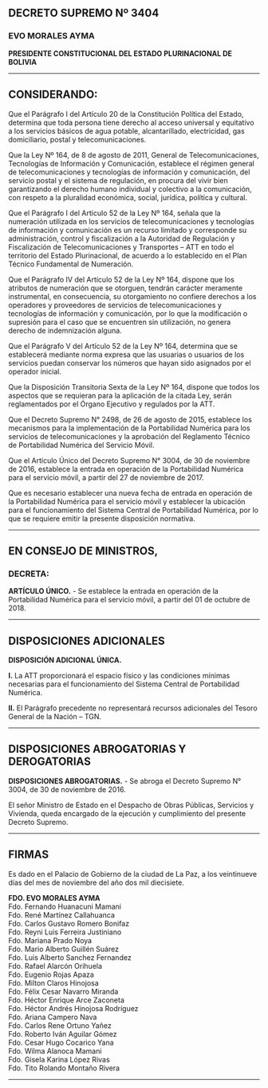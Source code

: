 ## DECRETO SUPREMO Nº 3404  

### EVO MORALES AYMA  
**PRESIDENTE CONSTITUCIONAL DEL ESTADO PLURINACIONAL DE BOLIVIA**  

---

## CONSIDERANDO:  

Que el Parágrafo I del Artículo 20 de la Constitución Política del Estado, determina que toda persona tiene derecho al acceso universal y equitativo a los servicios básicos de agua potable, alcantarillado, electricidad, gas domiciliario, postal y telecomunicaciones.  

Que la Ley Nº 164, de 8 de agosto de 2011, General de Telecomunicaciones, Tecnologías de Información y Comunicación, establece el régimen general de telecomunicaciones y tecnologías de información y comunicación, del servicio postal y el sistema de regulación, en procura del vivir bien garantizando el derecho humano individual y colectivo a la comunicación, con respeto a la pluralidad económica, social, jurídica, política y cultural.  

Que el Parágrafo I del Artículo 52 de la Ley Nº 164, señala que la numeración utilizada en los servicios de telecomunicaciones y tecnologías de información y comunicación es un recurso limitado y corresponde su administración, control y fiscalización a la Autoridad de Regulación y Fiscalización de Telecomunicaciones y Transportes – ATT en todo el territorio del Estado Plurinacional, de acuerdo a lo establecido en el Plan Técnico Fundamental de Numeración.  

Que el Parágrafo IV del Artículo 52 de la Ley Nº 164, dispone que los atributos de numeración que se otorguen, tendrán carácter meramente instrumental, en consecuencia, su otorgamiento no confiere derechos a los operadores y proveedores de servicios de telecomunicaciones y tecnologías de información y comunicación, por lo que la modificación o supresión para el caso que se encuentren sin utilización, no genera derecho de indemnización alguna.  

Que el Parágrafo V del Artículo 52 de la Ley Nº 164, determina que se establecerá mediante norma expresa que las usuarias o usuarios de los servicios puedan conservar los números que hayan sido asignados por el operador inicial.  

Que la Disposición Transitoria Sexta de la Ley Nº 164, dispone que todos los aspectos que se requieran para la aplicación de la citada Ley, serán reglamentados por el Órgano Ejecutivo y regulados por la ATT.  

Que el Decreto Supremo N° 2498, de 26 de agosto de 2015, establece los mecanismos para la implementación de la Portabilidad Numérica para los servicios de telecomunicaciones y la aprobación del Reglamento Técnico de Portabilidad Numérica del Servicio Móvil.  

Que el Artículo Único del Decreto Supremo N° 3004, de 30 de noviembre de 2016, establece la entrada en operación de la Portabilidad Numérica para el servicio móvil, a partir del 27 de noviembre de 2017.  

Que es necesario establecer una nueva fecha de entrada en operación de la Portabilidad Numérica para el servicio móvil y establecer la ubicación para el funcionamiento del Sistema Central de Portabilidad Numérica, por lo que se requiere emitir la presente disposición normativa.  

---

## EN CONSEJO DE MINISTROS,  

### DECRETA:  

**ARTÍCULO ÚNICO.** - Se establece la entrada en operación de la Portabilidad Numérica para el servicio móvil, a partir del 01 de octubre de 2018.  

---

## DISPOSICIONES ADICIONALES  

**DISPOSICIÓN ADICIONAL ÚNICA.**  

**I.** La ATT proporcionará el espacio físico y las condiciones mínimas necesarias para el funcionamiento del Sistema Central de Portabilidad Numérica.  

**II.** El Parágrafo precedente no representará recursos adicionales del Tesoro General de la Nación – TGN.  

---

## DISPOSICIONES ABROGATORIAS Y DEROGATORIAS  

**DISPOSICIONES ABROGATORIAS.** - Se abroga el Decreto Supremo N° 3004, de 30 de noviembre de 2016.  

El señor Ministro de Estado en el Despacho de Obras Públicas, Servicios y Vivienda, queda encargado de la ejecución y cumplimiento del presente Decreto Supremo.  

---

## FIRMAS  

Es dado en el Palacio de Gobierno de la ciudad de La Paz, a los veintinueve días del mes de noviembre del año dos mil diecisiete.  

**FDO. EVO MORALES AYMA**  
Fdo. Fernando Huanacuni Mamani  
Fdo. René Martínez Callahuanca  
Fdo. Carlos Gustavo Romero Bonifaz  
Fdo. Reyni Luis Ferreira Justiniano  
Fdo. Mariana Prado Noya  
Fdo. Mario Alberto Guillén Suárez  
Fdo. Luis Alberto Sanchez Fernandez  
Fdo. Rafael Alarcón Orihuela  
Fdo. Eugenio Rojas Apaza  
Fdo. Milton Claros Hinojosa  
Fdo. Félix Cesar Navarro Miranda  
Fdo. Héctor Enrique Arce Zaconeta  
Fdo. Héctor Andrés Hinojosa Rodríguez  
Fdo. Ariana Campero Nava  
Fdo. Carlos Rene Ortuno Yañez  
Fdo. Roberto Iván Aguilar Gómez  
Fdo. Cesar Hugo Cocarico Yana  
Fdo. Wilma Alanoca Mamani  
Fdo. Gisela Karina López Rivas  
Fdo. Tito Rolando Montaño Rivera  

---